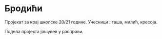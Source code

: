 # Бродићи
Пројекат за крај школске 20/21 године. Учесници : таша, милић, кресоја.

Подела пројекта јошувек у расправи.
